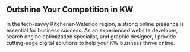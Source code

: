 ## Outshine Your Competition in KW

In the tech-savvy Kitchener-Waterloo region, a strong online presence is essential for business success. As an experienced website developer, search engine optimization specialist, and graphic designer, I provide cutting-edge digital solutions to help your KW business thrive online.
